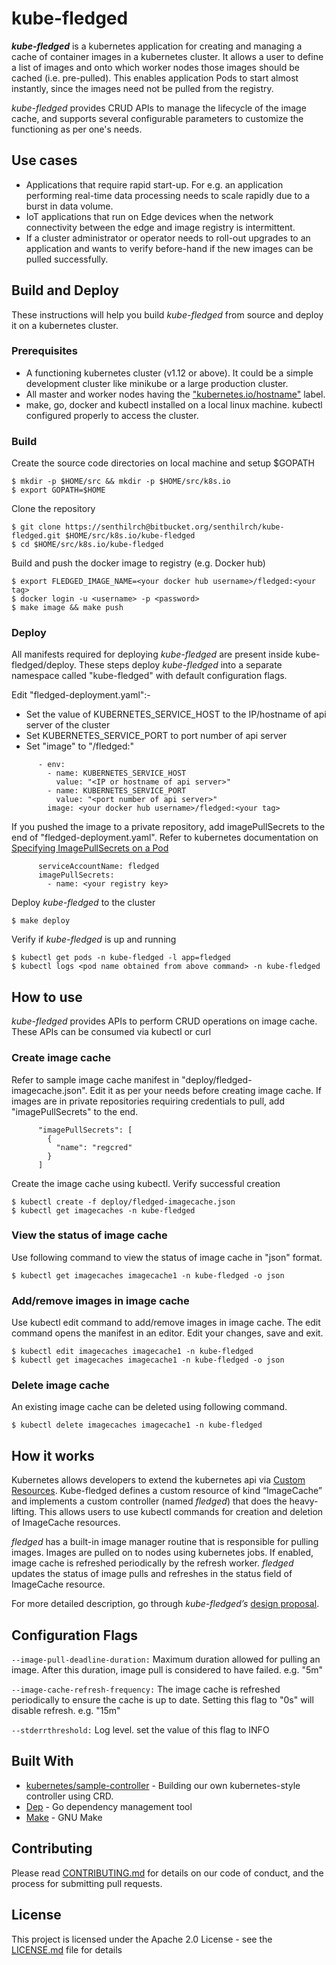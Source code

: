 # kube-fledged

**_kube-fledged_** is a kubernetes application for creating and managing a cache of container images in a kubernetes cluster. It allows a user to define a list of images and onto which worker nodes those images should be cached (i.e. pre-pulled). This enables application Pods to start almost instantly, since the images need not be pulled from the registry.

_kube-fledged_ provides CRUD APIs to manage the lifecycle of the image cache, and supports several configurable parameters to customize the functioning as per one's needs. 

## Use cases

- Applications that require rapid start-up. For e.g. an application performing real-time data processing needs to scale rapidly due to a burst in data volume.
- IoT applications that run on Edge devices when the network connectivity between the edge and image registry is intermittent.
- If a cluster administrator or operator needs to roll-out upgrades to an application and wants to verify before-hand if the new images can be pulled successfully.

## Build and Deploy

These instructions will help you build _kube-fledged_ from source and deploy it on a kubernetes cluster.

### Prerequisites

- A functioning kubernetes cluster (v1.12 or above). It could be a simple development cluster like minikube or a large production cluster.
- All master and worker nodes having the ["kubernetes.io/hostname"](https://kubernetes.io/docs/reference/kubernetes-api/labels-annotations-taints/#kubernetes-io-hostname) label.
- make, go, docker and kubectl installed on a local linux machine. kubectl configured properly to access the cluster.

### Build

Create the source code directories on local machine and setup $GOPATH

```
$ mkdir -p $HOME/src && mkdir -p $HOME/src/k8s.io
$ export GOPATH=$HOME
```

Clone the repository

```
$ git clone https://senthilrch@bitbucket.org/senthilrch/kube-fledged.git $HOME/src/k8s.io/kube-fledged
$ cd $HOME/src/k8s.io/kube-fledged
```

Build and push the docker image to registry (e.g. Docker hub)

```
$ export FLEDGED_IMAGE_NAME=<your docker hub username>/fledged:<your tag>
$ docker login -u <username> -p <password>
$ make image && make push
```

### Deploy

All manifests required for deploying _kube-fledged_ are present inside kube-fledged/deploy. These steps deploy _kube-fledged_ into a separate namespace called "kube-fledged" with default configuration flags.

Edit "fledged-deployment.yaml":-

- Set the value of KUBERNETES_SERVICE_HOST to the IP/hostname of api server of the cluster 
- Set KUBERNETES_SERVICE_PORT to port number of api server
- Set "image" to "<your docker hub username>/fledged:<your tag>"

```
      - env:
        - name: KUBERNETES_SERVICE_HOST
          value: "<IP or hostname of api server>"
        - name: KUBERNETES_SERVICE_PORT
          value: "<port number of api server>"
        image: <your docker hub username>/fledged:<your tag>
```

If you pushed the image to a private repository, add imagePullSecrets to the end of "fledged-deployment.yaml". Refer to kubernetes documentation on [Specifying ImagePullSecrets on a Pod](https://kubernetes.io/docs/concepts/containers/images/#specifying-imagepullsecrets-on-a-pod)

```
      serviceAccountName: fledged
      imagePullSecrets:
        - name: <your registry key>
```

Deploy _kube-fledged_ to the cluster
```
$ make deploy
```

Verify if _kube-fledged_ is up and running
```
$ kubectl get pods -n kube-fledged -l app=fledged
$ kubectl logs <pod name obtained from above command> -n kube-fledged
```

## How to use

_kube-fledged_ provides APIs to perform CRUD operations on image cache.  These APIs can be consumed via kubectl or curl

### Create image cache

Refer to sample image cache manifest in "deploy/fledged-imagecache.json". Edit it as per your needs before creating image cache. If images are in private repositories requiring credentials to pull, add "imagePullSecrets" to the end.
```
      "imagePullSecrets": [
        {
          "name": "regcred"
        }
      ]
```

Create the image cache using kubectl. Verify successful creation
```
$ kubectl create -f deploy/fledged-imagecache.json
$ kubectl get imagecaches -n kube-fledged
```

### View the status of image cache

Use following command to view the status of image cache in "json" format.
```
$ kubectl get imagecaches imagecache1 -n kube-fledged -o json
```

### Add/remove images in image cache

Use kubectl edit command to add/remove images in image cache. The edit command opens the manifest in an editor. Edit your changes, save and exit.
```
$ kubectl edit imagecaches imagecache1 -n kube-fledged
$ kubectl get imagecaches imagecache1 -n kube-fledged -o json
```

### Delete image cache

An existing image cache can be deleted using following command.
```
$ kubectl delete imagecaches imagecache1 -n kube-fledged
```

## How it works

Kubernetes allows developers to extend the kubernetes api via [Custom Resources](https://kubernetes.io/docs/concepts/extend-kubernetes/api-extension/custom-resources/). Kube-fledged defines a custom resource of kind “ImageCache” and implements a custom controller (named _fledged_) that does the heavy-lifting. This allows users to use kubectl commands for creation and deletion of ImageCache resources.

_fledged_ has a built-in image manager routine that is responsible for pulling images. Images are pulled on to nodes using kubernetes jobs. If enabled, image cache is refreshed periodically by the refresh worker. _fledged_ updates the status of image pulls and refreshes in the status field of ImageCache resource.

For more detailed description, go through _kube-fledged’s_ [design proposal](docs/cluster-image-cache.md).


## Configuration Flags

`--image-pull-deadline-duration:` Maximum duration allowed for pulling an image. After this duration, image pull is considered to have failed. e.g. "5m"

`--image-cache-refresh-frequency:` The image cache is refreshed periodically to ensure the cache is up to date. Setting this flag to "0s" will disable refresh. e.g. "15m"

`--stderrthreshold:` Log level. set the value of this flag to INFO

## Built With

* [kubernetes/sample-controller](https://github.com/kubernetes/sample-controller) - Building our own kubernetes-style controller using CRD.
* [Dep](https://github.com/golang/dep) - Go dependency management tool
* [Make](https://www.gnu.org/software/make/) - GNU Make


## Contributing

Please read [CONTRIBUTING.md](CONTRIBUTING.md) for details on our code of conduct, and the process for submitting pull requests.

## License

This project is licensed under the Apache 2.0 License - see the [LICENSE.md](LICENSE.md) file for details
